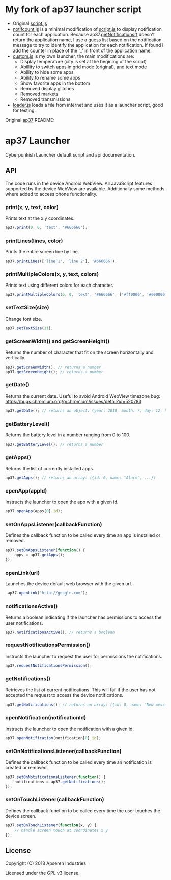 # My fork of ap37 launcher script

- Original [script.js](./script.js)
- [notifcount.js](./notifcount.js) is a minimal modification of [script.js](./script.js) to display notification count for each application. Because ap37.[getNotifications()](https://github.com/apseren/ap37#getnotifications) doesn't return the application name, I use a guess list based on the notification message to try to identify the application for each notification. If found I add the counter in place of the '_' in front of the application name.
- [custom.js](./custom.js) is my own launcher, the main modifications are:
  - Display temperature (city is set at the begining of the script)
  - Abillity to switch apps in grid mode (original), and text mode
  - Ability to hide some apps
  - Ability to rename some apps
  - Show favorite apps in the bottom
  - Removed display glitches
  - Removed markets
  - Removed transmissions
- [loader.js](./loader.js) loads a file from internet and uses it as a launcher script, good for testing.

Original [ap37](https://github.com/apseren/ap37) README: 

# ap37 Launcher

Cyberpunkish Launcher default script and api documentation.

## API

The code runs in the device Android WebView. All JavaScript features supported by the device WebView are available. Additionally some methods where added to access phone functionality.

### print(x, y, text, color)
Prints text at the x y coordinates.
```javascript
ap37.print(0, 0, 'text', '#666666');
```

### printLines(lines, color)
Prints the entire screen line by line.
```javascript
ap37.printLines(['line 1', 'line 2'], '#666666');
```

### printMultipleColors(x, y, text, colors)
Prints text using different colors for each character.
```javascript
ap37.printMultipleColors(0, 0, 'text', '#666666', ['#ff0000', '#000000', '#ffffff']);
```

### setTextSize(size)
Change font size.
```javascript
ap37.setTextSize(11);
```

### getScreenWidth() and getScreenHeight()
Returns the number of character that fit on the screen horizontally and vertically.
```javascript
ap37.getScreenWidth(); // returns a number
ap37.getScreenHeight(); // returns a number
```

### getDate()
Returns the current date. Useful to avoid Android WebView timezone bug: https://bugs.chromium.org/p/chromium/issues/detail?id=520783 
```javascript
ap37.getDate(); // returns an object: {year: 2018, month: 7, day: 12, hour: 1, minute: 2, second: 49}
```

### getBatteryLevel()
Returns the battery level in a number ranging from 0 to 100. 
```javascript
ap37.getBatteryLevel(); // returns a number
```

### getApps()
Returns the list of currently installed apps.
```javascript
ap37.getApps(); // returns an array: [{id: 0, name: "Alarm", ...}]
```

### openApp(appId)
Instructs the launcher to open the app with a given id.
```javascript
ap37.openApp(apps[0].id);
```

### setOnAppsListener(callbackFunction)
Defines the callback function to be called every time an app is installed or removed.
```javascript
ap37.setOnAppsListener(function() {
    apps = ap37.getApps();
});
```

### openLink(url)
Launches the device default web browser with the given url.
```javascript
 ap37.openLink('http://google.com');
```

### notificationsActive()
Returns a boolean indicating if the launcher has permissions to access the user notifications.
```javascript
ap37.notificationsActive(); // returns a boolean
```

### requestNotificationsPermission()
Instructs the launcher to request the user for permissions the notifications.
```javascript
ap37.requestNotificationsPermission();
```

### getNotifications()
Retrieves the list of current notifications. This will fail if the user has not accepted the request to access the device notifications.
```javascript
ap37.getNotifications(); // returns an array: [{id: 0, name: "New message", ...}]
```

### openNotification(notificationId)
Instructs the launcher to open the notification with a given id.
```javascript
ap37.openNotification(notification[0].id);
```

### setOnNotificationsListener(callbackFunction)
Defines the callback function to be called every time an notification is created or removed.
```javascript
ap37.setOnNotificationsListener(function() {
    notifications = ap37.getNotifications();
});
```

### setOnTouchListener(callbackFunction)
Defines the callback function to be called every time the user touches the device screen.
```javascript
ap37.setOnTouchListener(function(x, y) {
    // handle screen touch at coordinates x y
});
```

## License

Copyright (C) 2018 Apseren Industries

Licensed under the GPL v3 license.
